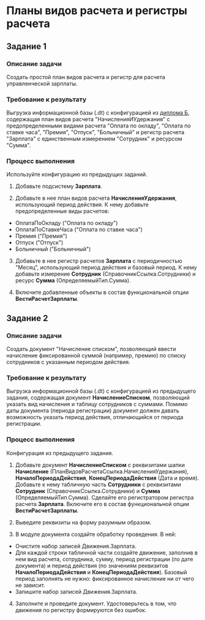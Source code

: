 # Планы видов расчета и регистры расчета

## Задание 1

### Описание задачи

Создать простой план видов расчета и регистр для расчета управленческой зарплаты.

### Требование к результату

Выгрузка информационной базы (.dt) с конфигурацией из [диплома Б](diploma-b.md), содержащая план видов расчета "НачисленияИУдержания" с предопределенными видами расчета "Оплата по окладу", "Оплата по ставке часа", "Премия", "Отпуск", "Больничный" и регистр расчета "Зарплата" с единственным измерением "Сотрудник" и ресурсом "Сумма".

### Процесс выполнения

Используйте конфигурацию из предыдущих заданий.

1. Добавьте подсистему **Зарплата**.

2. Добавьте в нее план видов расчета **НачисленияУдержания**, использующий период действия.
К нему добавьте предопределенные виды расчетов:

* ОплатаПоОкладу ("Оплата по окладу")
* ОплатаПоСтавкеЧаса ("Оплата по ставке часа")
* Премия ("Премия")
* Отпуск ("Отпуск")
* Больничный ("Больничный")

3. Добавьте в нее регистр расчетов **Зарплата** с периодичностью "Месяц", использующий период действия и базовый период.
К нему добавьте измерение **Сотрудник** (СправочникСсылка.Сотрудники) и ресурс **Сумма** (ОпределяемыйТип.Сумма).

4. Включите добавленные объекты в состав функциональной опции **ВестиРасчетЗарплаты**.

## Задание 2

### Описание задачи

Создать документ "Начисление списком", позволяющий ввести начисление фиксированной суммой (например, премию) по списку сотрудников с указанным периодом действия.

### Требование к результату

Выгрузка информационной базы (.dt) с конфигурацией из предыдущего задания, содержащая документ **НачислениеСписком**, позволяющий указать вид начисления и таблицу сотрудников с суммами.
Помимо даты документа (периода регистрации) документ должен давать возможность указать период действия, отличающийся от периода регистрации.

### Процесс выполнения

Конфигурация из предыдущего задания.

1. Добавьте документ **НачислениеСписком** с реквизитами шапки **Начисление** (ПланВидовРасчетаСсылка.НачисленияУдержания), **НачалоПериодаДействия**, **КонецПериодаДействия** (Дата и время).
Добавьте к нему табличную часть **Сотрудники** с реквизитами **Сотрудник** (СправочникСсылка.Сотрудники) и **Сумма** (ОпределяемыйТип.Сумма).
Сделайте его регистратором регистра расчета **Зарплата**.
Включите его в состав функциональной опции **ВестиРасчетЗарплаты**.

2. Выведите реквизиты на форму разумным образом.

3. В модуле документа создайте обработку проведения. В ней:

* Очистите набор записей Движения.Зарплата.
* Для каждой строки табличной части создайте движение, заполнив в нем вид расчета, сотрудника, сумму, период регистрации (по дате документа) и период действия (по значениям реквизитов  **НачалоПериодаДействия** и **КонецПериодаДействия**). Базовый период заполнять не нужно: фиксированное начисление ни от чего не зависит.
* Запишите набор записей Движения.Зарплата.

4. Заполните и проведите документ. Удостоверьтесь в том, что движения по регистру формируются без ошибок.

